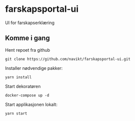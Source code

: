# farskapsportal-ui

UI for farskapserklæring

## Komme i gang

Hent repoet fra github

```
git clone https://github.com/navikt/farskapsportal-ui.git
```

Installer nødvendige pakker:

```
yarn install
```

Start dekoratøren

```
docker-compose up -d
```

Start applikasjonen lokalt:

```
yarn start
```
